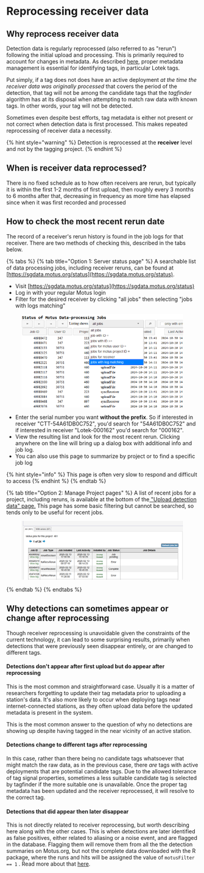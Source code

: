# Reprocessing receiver data

## Why reprocess receiver data

Detection data is regularly reprocessed (also referred to as "rerun") following the initial upload and processing. This is primarily required to account for changes in metadata. As described [here](../../project-management/tag-management/tag-metadata.md#entering-metadata), proper metadata management is essential for identifying tags, in particular Lotek tags.&#x20;

Put simply, if a tag does not does have an active deployment _at the time the receiver data was originally processed_ that covers the period of the detection, that tag will not be among the candidate tags that the _tagfinder_ algorithm has at its disposal when attempting to match raw data with known tags. In other words, your tag will not be detected.

Sometimes even despite best efforts, tag metadata is either not present or not correct when detection data is first processed. This makes repeated reprocessing of receiver data a necessity.

{% hint style="warning" %}
Detection is reprocessed at the **receiver** level and not by the tagging project.
{% endhint %}

## When is receiver data reprocessed?

There is no fixed schedule as to how often receivers are rerun, but typically it is within the first 1-2 months of first upload, then roughly every 3 months to 6 months after that, decreasing in frequency as more time has elapsed since when it was first recorded and processed

## How to check the most recent rerun date

The record of a receiver's rerun history is found in the job logs for that receiver. There are two methods of checking this, described in the tabs below.

{% tabs %}
{% tab title="Option 1: Server status page" %}
A searchable list of data processing jobs, including receiver reruns, can be found at [https://sgdata.motus.org/status](https://sgdata.motus.org/status).

* Visit [https://sgdata.motus.org/status](https://sgdata.motus.org/status)
* Log in with your regular Motus login
* Filter for the desired receiver by clicking "all jobs" then selecting "jobs with logs matching"

<figure><img src="../../.gitbook/assets/2024-10-30_101638.png" alt=""><figcaption></figcaption></figure>

* Enter the serial number you want **without the prefix**. So if interested in receiver "CTT-54A61DB0C752", you'd search for "54A61DB0C752" and if interested in receiver "Lotek-000162" you'd search for "000162".
* View the resulting list and look for the most recent rerun. Clicking anywhere on the line will bring up a dialog box with additional info and job log.
* You can also use this page to summarize by project or to find a specific job log

{% hint style="info" %}
This page is often very slow to respond and difficult to access
{% endhint %}
{% endtab %}

{% tab title="Option 2: Manage Project pages" %}
A list of recent jobs for a project, including reruns, is available at the bottom of the[ "Upload detection data" page.](https://motus.org/data/project/sgJobs) This page has some basic filtering but cannot be searched, so tends only to be useful for recent jobs.

<figure><img src="../../.gitbook/assets/image.png" alt=""><figcaption></figcaption></figure>

&#x20;
{% endtab %}
{% endtabs %}

## Why detections can sometimes appear or change after reprocessing

Though receiver reprocessing is unavoidable given the constraints of the current technology, it can lead to some surprising results, primarily when detections that were previously seen disappear entirely, or are changed to different tags.&#x20;

#### Detections don't appear after first upload but do appear after reprocessing

This is the most common and straightforward case. Usually it is a matter of researchers forgetting to update their tag metadata prior to uploading a station's data. It's also more likely to occur when deploying tags near internet-connected stations, as they often upload data before the updated metadata is present in the system.&#x20;

This is the most common answer to the question of why no detections are showing up despite having tagged in the near vicinity of an active station.

#### Detections change to different tags after reprocessing

In this case, rather than there being no candidate tags whatsoever that might match the raw data, as in the previous case, there _are_ tags with active deployments that are potential candidate tags. Due to the allowed tolerance of tag signal properties, sometimes a less suitable candidate tag is selected by tagfinder if the more suitable one is unavailable. Once the proper tag metadata has been updated and the receiver reprocessed, it will resolve to the correct tag.

#### Detections that did appear then later disappear&#x20;

This is not directly related to receiver reprocessing, but worth describing here along with the other cases. This is when detections are later identified as false positives, either related to aliasing or a noise event, and are flagged in the database. Flagging them will remove them from all the the detection summaries on Motus.org, but not the complete data downloaded with the R package, where the runs and hits will be assigned the value of `motusFilter == 1` . Read more about that [here](false-detections.md).
